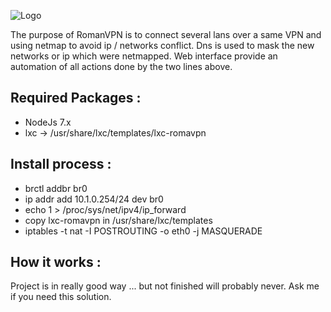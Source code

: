 ![Logo](https://raw.githubusercontent.com/vesl/romavpn/master/static/img/logo.png)

The purpose of RomanVPN is to connect several lans over a same VPN and using netmap to avoid ip / networks conflict.
Dns is used to mask the new networks or ip which were netmapped. 
Web interface provide an automation of all actions done by the two lines above. 

Required Packages : 
-------------------
* NodeJs 7.x
* lxc -> /usr/share/lxc/templates/lxc-romavpn


Install process : 
-----------------
* brctl addbr br0
* ip addr add 10.1.0.254/24 dev br0
* echo 1 > /proc/sys/net/ipv4/ip_forward 
* copy lxc-romavpn in /usr/share/lxc/templates
* iptables -t nat -I POSTROUTING -o eth0 -j MASQUERADE

How it works :
--------------
Project is in really good way ... but not finished will probably never. Ask me if you need this solution.
